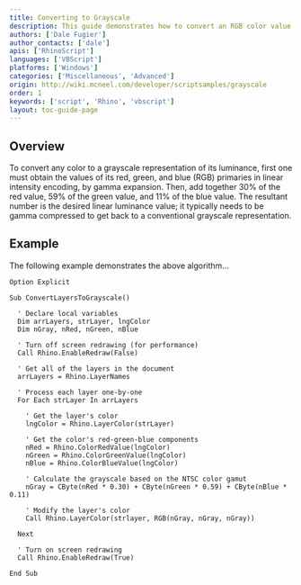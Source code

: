 ```yaml
---
title: Converting to Grayscale
description: This guide demonstrates how to convert an RGB color value to grayscale.
authors: ['Dale Fugier']
author_contacts: ['dale']
apis: ['RhinoScript']
languages: ['VBScript']
platforms: ['Windows']
categories: ['Miscellaneous', 'Advanced']
origin: http://wiki.mcneel.com/developer/scriptsamples/grayscale
order: 1
keywords: ['script', 'Rhino', 'vbscript']
layout: toc-guide-page
---
```


 
## Overview

To convert any color to a grayscale representation of its luminance, first one must obtain the values of its red, green, and blue (RGB) primaries in linear intensity encoding, by gamma expansion.  Then, add together 30% of the red value, 59% of the green value, and 11% of the blue value. The resultant number is the desired linear luminance value; it typically needs to be gamma compressed to get back to a conventional grayscale representation.

## Example

The following example demonstrates the above algorithm...

```vbnet
Option Explicit

Sub ConvertLayersToGrayscale()

  ' Declare local variables
  Dim arrLayers, strLayer, lngColor
  Dim nGray, nRed, nGreen, nBlue

  ' Turn off screen redrawing (for performance)
  Call Rhino.EnableRedraw(False)

  ' Get all of the layers in the document
  arrLayers = Rhino.LayerNames

  ' Process each layer one-by-one
  For Each strLayer In arrLayers

    ' Get the layer's color
    lngColor = Rhino.LayerColor(strLayer)

    ' Get the color's red-green-blue components
    nRed = Rhino.ColorRedValue(lngColor)
    nGreen = Rhino.ColorGreenValue(lngColor)
    nBlue = Rhino.ColorBlueValue(lngColor)

    ' Calculate the grayscale based on the NTSC color gamut
    nGray = CByte(nRed * 0.30) + CByte(nGreen * 0.59) + CByte(nBlue * 0.11)

    ' Modify the layer's color
    Call Rhino.LayerColor(strlayer, RGB(nGray, nGray, nGray))

  Next

  ' Turn on screen redrawing
  Call Rhino.EnableRedraw(True)

End Sub
```
